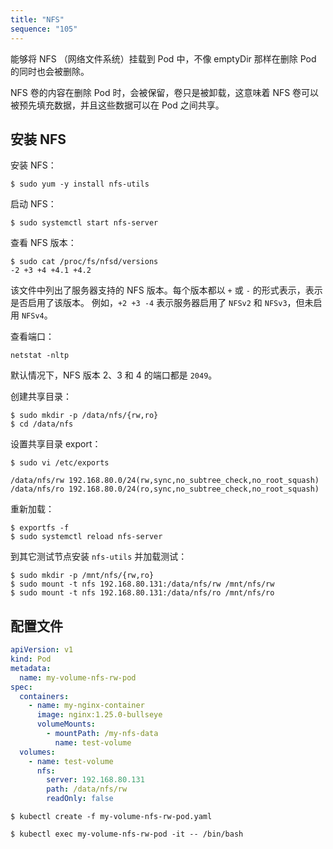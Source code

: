 ```yaml
---
title: "NFS"
sequence: "105"
---
```


能够将 NFS （网络文件系统）挂载到 Pod 中，不像 emptyDir 那样在删除 Pod 的同时也会被删除。

NFS 卷的内容在删除 Pod 时，会被保留，卷只是被卸载，这意味着 NFS 卷可以被预先填充数据，并且这些数据可以在 Pod 之间共享。

## 安装 NFS

安装 NFS：

```text
$ sudo yum -y install nfs-utils
```

启动 NFS：

```text
$ sudo systemctl start nfs-server
```

查看 NFS 版本：

```text
$ sudo cat /proc/fs/nfsd/versions
-2 +3 +4 +4.1 +4.2
```

该文件中列出了服务器支持的 NFS 版本。每个版本都以 `+` 或 `-` 的形式表示，表示是否启用了该版本。
例如，`+2 +3 -4` 表示服务器启用了 `NFSv2` 和 `NFSv3`，但未启用 `NFSv4`。

查看端口：

```text
netstat -nltp
```

默认情况下，NFS 版本 2、3 和 4 的端口都是 `2049`。

创建共享目录：

```text
$ sudo mkdir -p /data/nfs/{rw,ro}
$ cd /data/nfs
```

设置共享目录 export：

```text
$ sudo vi /etc/exports
```

```text
/data/nfs/rw 192.168.80.0/24(rw,sync,no_subtree_check,no_root_squash)
/data/nfs/ro 192.168.80.0/24(ro,sync,no_subtree_check,no_root_squash)
```

重新加载：

```text
$ exportfs -f
$ sudo systemctl reload nfs-server
```

到其它测试节点安装 `nfs-utils` 并加载测试：

```text
$ sudo mkdir -p /mnt/nfs/{rw,ro}
$ sudo mount -t nfs 192.168.80.131:/data/nfs/rw /mnt/nfs/rw
$ sudo mount -t nfs 192.168.80.131:/data/nfs/ro /mnt/nfs/ro
```

## 配置文件

```yaml
apiVersion: v1
kind: Pod
metadata:
  name: my-volume-nfs-rw-pod
spec:
  containers:
    - name: my-nginx-container
      image: nginx:1.25.0-bullseye
      volumeMounts:
        - mountPath: /my-nfs-data
          name: test-volume
  volumes:
    - name: test-volume
      nfs:
        server: 192.168.80.131
        path: /data/nfs/rw
        readOnly: false
```

```text
$ kubectl create -f my-volume-nfs-rw-pod.yaml
```

```text
$ kubectl exec my-volume-nfs-rw-pod -it -- /bin/bash
```


